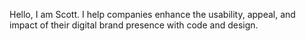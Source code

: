 Hello, I am Scott. I help companies enhance the usability, appeal, and impact of their digital brand presence with code and design.

